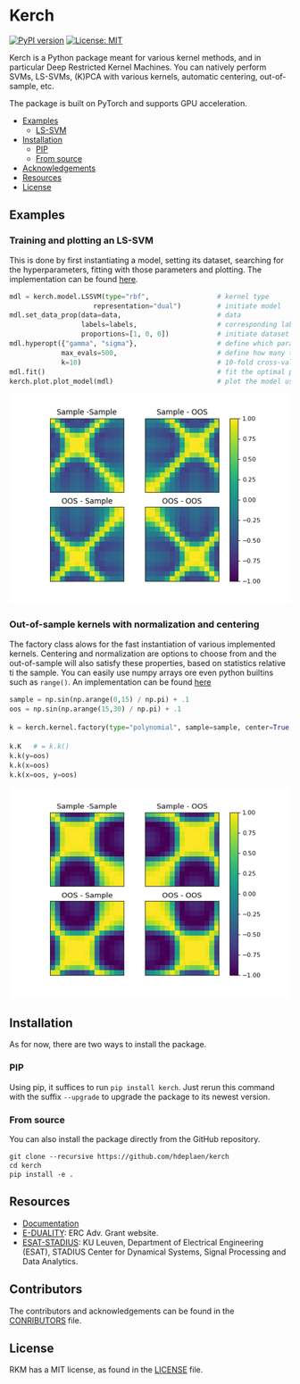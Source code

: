 # Kerch
[![PyPI version](https://badge.fury.io/py/kerch.svg)](https://badge.fury.io/py/kerch)
[![License: MIT](https://img.shields.io/badge/License-MIT-yellow.svg)](https://opensource.org/licenses/MIT)

Kerch is a Python package meant for various kernel methods, and in particular Deep Restricted Kernel Machines. You can natively perform SVMs, LS-SVMs, (K)PCA with various kernels, automatic centering, out-of-sample, etc.

The package is built on PyTorch and supports GPU acceleration.

<!-- toc -->

* [Examples](#examples)
  - [LS-SVM](#training-and-plotting-an-ls-svm)
* [Installation](#installation)
  - [PIP](#pip)
  - [From source](#from-source)
* [Acknowledgements](#acknowledgements)
* [Resources](#resources)
* [License](#license)

## Examples


### Training and plotting an LS-SVM

This is done by first instantiating a model, setting its dataset, searching for the hyperparameters, fitting with those 
parameters and plotting. The implementation can be found [here](examples/lssvm-tuning.py).

```python
mdl = kerch.model.LSSVM(type="rbf",                 # kernel type
                     representation="dual")         # initiate model
mdl.set_data_prop(data=data,                        # data
                  labels=labels,                    # corresponding labels
                  proportions=[1, 0, 0])            # initiate dataset
mdl.hyperopt({"gamma", "sigma"},                    # define which parameters to tune
             max_evals=500,                         # define how many trials
             k=10)                                  # 10-fold cross-validation
mdl.fit()                                           # fit the optimal parameters found
kerch.plot.plot_model(mdl)                          # plot the model using the built-in method

```
![The final fitted LS-SVM](docs/_build/html/examples-1.png)



### Out-of-sample kernels with normalization and centering
The factory class alows for the fast instantiation of various implemented kernels. Centering and normalization are 
options to choose from and the out-of-sample will also satisfy these properties, based on statistics relative ti the 
sample. You can easily use numpy arrays ore even python builtins such as `range()`. An implementation can be found 
[here](examples/kernel.py)
```python
sample = np.sin(np.arange(0,15) / np.pi) + .1
oos = np.sin(np.arange(15,30) / np.pi) + .1

k = kerch.kernel.factory(type="polynomial", sample=sample, center=True, normalize=True)

k.K   # = k.k()
k.k(y=oos)
k.k(x=oos)
k.k(x=oos, y=oos)

```

![A centered and normalized kernel with out-of-sample parts](docs/_build/html/examples-2.png)


## Installation
As for now, there are two ways to install the package.

### PIP
Using pip, it suffices to run `pip install kerch`. Just rerun this command with the suffix `--upgrade` to upgrade the package to its newest version.

### From source
You can also install the package directly from the GitHub repository.
```
git clone --recursive https://github.com/hdeplaen/kerch
cd kerch
pip install -e .
```

## Resources

* [Documentation](https://hdeplaen.github.io/kerch/)
* [E-DUALITY](https://www.esat.kuleuven.be/stadius/E/): ERC Adv. Grant website.
* [ESAT-STADIUS](https://www.esat.kuleuven.be/stadius/): KU Leuven, Department of Electrical Engineering (ESAT), STADIUS Center for
    Dynamical Systems, Signal Processing and Data Analytics.

## Contributors
The contributors and acknowledgements can be found in the [CONRIBUTORS](CONTRIBUTORS) file.

## License
RKM has a MIT license, as found in the [LICENSE](LICENSE) file.
